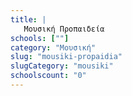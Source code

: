 ```yaml
---
title: |
   Μουσική Προπαιδεία
schools: [""]
category: "Μουσική"
slug: "mousiki-propaidia"
slugCategory: "mousiki"
schoolscount: "0"
---
```


